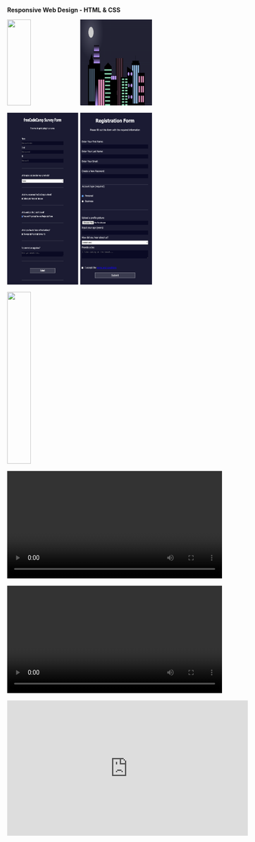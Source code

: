 **Responsive Web Design - HTML & CSS**
<p align="left" width="100%">

<img width="33%" src="https://i.pinimg.com/564x/23/6f/ed/236fedc1fe557a77ce09322973f6ef1a.jpg" style="display" width="200px" height="200px">
<img width="33%" src="https://github.com/traci-porter/github-portfolio/blob/main/images/2024-05-16_08-39-48.png?raw=true" style="display" width="200px" height="200px">
</p>
<p align="left" width="100%">
<img width="33%" src="https://github.com/traci-porter/github-portfolio/blob/main/images/2024-03-21_15-26-41.png?raw=true" style="display" width="300px" height="400px">
<img width="33%" src="https://github.com/traci-porter/github-portfolio/blob/main/images/2024-06-06_13-12-20.png?raw=true" style="display" width="200px" height="400px">
<p>

<p align="left" width="100%">
<img width="33%" src="https://github.com/traci-porter/github-portfolio/blob/main/images/2024-06-06_13-13-15.png?raw=true" style="display" width="300px" height="400px">
</p>

  
<p align="left">
<video source src="https://github.com/traci-porter/github-portfolio/assets/146656449/54502659-90d1-4d74-90e4-9001d2fdefd1" type="video/mp4" width="500">
</p>


<p align="left">
<video source src="https://github.com/traci-porter/github-portfolio/assets/146656449/c880c89e-690d-420a-8f36-f4ab3cab9d6e" type="video/mp4" width="500">
</p>

<iframe id="video" width="560" height="315" src="https://github.com/traci-porter/github-portfolio/assets/146656449/c880c89e-690d-420a-8f36-f4ab3cab9d6e" frameborder="0" allow="autoplay; encrypted-media" allowfullscreen=""></iframe>
